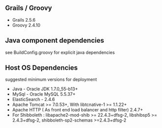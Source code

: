## Grails / Groovy

- Grails 2.5.6
- Groovy 2.4.10

## Java component dependencies

see BuildConfig.groovy for explicit java dependencies

## Host OS Dependencies

suggested minimum versions for deployment

- Java - Oracle JDK 1.7.0_55-b13+
- MySql - Oracle MySQL 5.5.37+
- ElasticSearch - 2.4.6
- Apache Tomcat >= 7.0.53+, With  libtcnative-1 >= 1.1.22+
- Apache HTTP ( As front end load balancer and http filter) 2.4.7+
- For Shibboleth : libapache2-mod-shib >= 22.4.3+dfsg-2, libshibsp5 >= 2.4.3+dfsg-2, shibboleth-sp2-schemas >=2.4.3+dfsg-2
